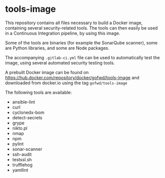 # tools-image

This repository contains all files necessary to build a Docker image, containing
several security-related tools. The tools can then easily be used in a
Continuous Integration pipeline, by using this image.

Some of the tools are binaries (for example the SonarQube scanner), some are
Python libraries, and some are Node packages.

The accompanying `.gitlab-ci.yml` file can be used to automatically test the
image, using several automated security testing tools.

A prebuilt Docker image can be found on
<https://hub.docker.com/repository/docker/gofwd/tools-image> and downloaded from
docker.io using the tag `gofwd/tools-image`

The following tools are available:

- ansible-lint
- curl
- cyclonedx-bom
- detect-secrets
- grype
- nikto.pl
- nmap
- npm
- pylint
- sonar-scanner
- ssh-audit
- testssl.sh
- trufflehog
- yamllint
